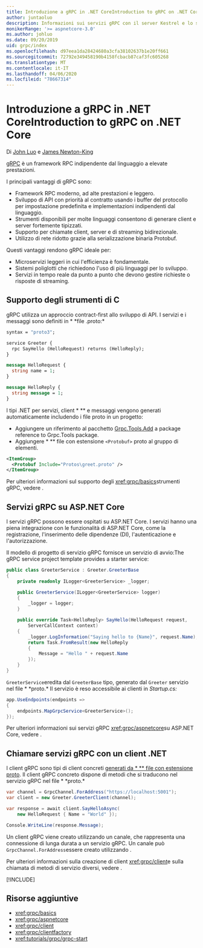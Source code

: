 ```yaml
---
title: Introduzione a gRPC in .NET CoreIntroduction to gRPC on .NET Core
author: juntaoluo
description: Informazioni sui servizi gRPC con il server Kestrel e lo stack di ASP.NET Core.
monikerRange: '>= aspnetcore-3.0'
ms.author: johluo
ms.date: 09/20/2019
uid: grpc/index
ms.openlocfilehash: d97eea1da28424680a3cfa38102637b1e20ff661
ms.sourcegitcommit: 72792e349458190b4158fcbacb87caf3fc605268
ms.translationtype: MT
ms.contentlocale: it-IT
ms.lasthandoff: 04/06/2020
ms.locfileid: "78667314"
---
```

# <a name="introduction-to-grpc-on-net-core"></a>Introduzione a gRPC in .NET CoreIntroduction to gRPC on .NET Core

Di [John Luo](https://github.com/juntaoluo) e [James Newton-King](https://twitter.com/jamesnk)

[gRPC](https://grpc.io/docs/guides/) è un framework RPC indipendente dal linguaggio a elevate prestazioni.

I principali vantaggi di gRPC sono:
* Framework RPC moderno, ad alte prestazioni e leggero.
* Sviluppo di API con priorità al contratto usando i buffer del protocollo per impostazione predefinita e implementazioni indipendenti dal linguaggio.
* Strumenti disponibili per molte linguaggi consentono di generare client e server fortemente tipizzati.
* Supporto per chiamate client, server e di streaming bidirezionale.
* Utilizzo di rete ridotto grazie alla serializzazione binaria Protobuf.

Questi vantaggi rendono gRPC ideale per:
* Microservizi leggeri in cui l'efficienza è fondamentale.
* Sistemi poliglotti che richiedono l'uso di più linguaggi per lo sviluppo.
* Servizi in tempo reale da punto a punto che devono gestire richieste o risposte di streaming.

## <a name="c-tooling-support-for-proto-files"></a>Supporto degli strumenti di C

gRPC utilizza un approccio contract-first allo sviluppo di API. I servizi e i messaggi sono definiti in * \*file .proto:*

```protobuf
syntax = "proto3";

service Greeter {
  rpc SayHello (HelloRequest) returns (HelloReply);
}

message HelloRequest {
  string name = 1;
}

message HelloReply {
  string message = 1;
}
```

I tipi .NET per servizi, client * \** e messaggi vengono generati automaticamente includendo i file proto in un progetto:

* Aggiungere un riferimento al pacchetto [Grpc.Tools.Add](https://www.nuget.org/packages/Grpc.Tools/) a package reference to Grpc.Tools package.
* Aggiungere * \** file con estensione `<Protobuf>` proto al gruppo di elementi.

```xml
<ItemGroup>
  <Protobuf Include="Protos\greet.proto" />
</ItemGroup>
```

Per ulteriori informazioni sul supporto degli <xref:grpc/basics>strumenti gRPC, vedere .

## <a name="grpc-services-on-aspnet-core"></a>Servizi gRPC su ASP.NET Core

I servizi gRPC possono essere ospitati su ASP.NET Core. I servizi hanno una piena integrazione con le funzionalità di ASP.NET Core, come la registrazione, l'inserimento delle dipendenze (DI), l'autenticazione e l'autorizzazione.

Il modello di progetto di servizio gRPC fornisce un servizio di avvio:The gRPC service project template provides a starter service:

```csharp
public class GreeterService : Greeter.GreeterBase
{
    private readonly ILogger<GreeterService> _logger;

    public GreeterService(ILogger<GreeterService> logger)
    {
        _logger = logger;
    }

    public override Task<HelloReply> SayHello(HelloRequest request,
        ServerCallContext context)
    {
        _logger.LogInformation("Saying hello to {Name}", request.Name);
        return Task.FromResult(new HelloReply 
        {
            Message = "Hello " + request.Name
        });
    }
}
```

`GreeterService`eredita dal `GreeterBase` tipo, generato dal `Greeter` servizio nel file * \*proto.* Il servizio è reso accessibile ai clienti in *Startup.cs:*

```csharp
app.UseEndpoints(endpoints =>
{
    endpoints.MapGrpcService<GreeterService>();
});
```

Per ulteriori informazioni sui servizi gRPC <xref:grpc/aspnetcore>su ASP.NET Core, vedere .

## <a name="call-grpc-services-with-a-net-client"></a>Chiamare servizi gRPC con un client .NET

I client gRPC sono tipi di client concreti [generati da * \** file con estensione proto](xref:grpc/basics#generated-c-assets). Il client gRPC concreto dispone di metodi che si traducono nel servizio gRPC nel file * \*proto.*

```csharp
var channel = GrpcChannel.ForAddress("https://localhost:5001");
var client = new Greeter.GreeterClient(channel);

var response = await client.SayHelloAsync(
    new HelloRequest { Name = "World" });

Console.WriteLine(response.Message);
```

Un client gRPC viene creato utilizzando un canale, che rappresenta una connessione di lunga durata a un servizio gRPC. Un canale può `GrpcChannel.ForAddress`essere creato utilizzando .

Per ulteriori informazioni sulla creazione di client <xref:grpc/client>e sulla chiamata di metodi di servizio diversi, vedere .

[!INCLUDE[](~/includes/gRPCazure.md)]

## <a name="additional-resources"></a>Risorse aggiuntive

* <xref:grpc/basics>
* <xref:grpc/aspnetcore>
* <xref:grpc/client>
* <xref:grpc/clientfactory>
* <xref:tutorials/grpc/grpc-start>
